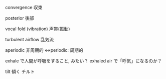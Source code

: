 convergence
収束


posterior
後部


vocal fold (vibration)
声帯(振動)

turbulent airflow
乱気流

aperiodic
非周期的
<->periodic: 周期的

exhale
で人間が呼吸をすること, みたい？
exhaled air
で「呼気」になるのか？

tilt
傾く
チルト
